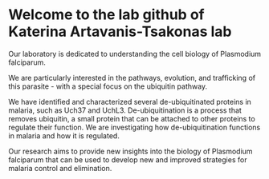 # Welcome to the lab github of Katerina Artavanis-Tsakonas lab
Our laboratory is dedicated to understanding the cell biology of Plasmodium falciparum. 

We are particularly interested in the pathways, evolution, and trafficking of this parasite - with a special focus on the ubiquitin pathway.

We have identified and characterized several de-ubiquitinated proteins in malaria, such as Uch37 and UchL3. De-ubiquitination is a process that removes ubiquitin, a small protein that can be attached to other proteins to regulate their function. We are investigating how de-ubiquitination functions in malaria and how it is regulated.

Our research aims to provide new insights into the biology of Plasmodium falciparum that can be used to develop new and improved strategies for malaria control and elimination.
